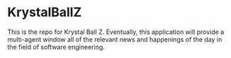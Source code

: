 # KrystalBallZ
This is the repo for Krystal Ball Z. Eventually, this application will provide a multi-agent window all of the relevant news and happenings of the day in the field of software engineering.
